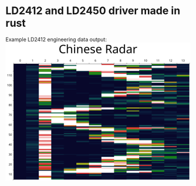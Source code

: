 # LD2412 and LD2450 driver made in rust


Example LD2412 engineering data output:
![picture](out.png)